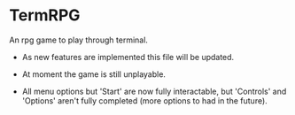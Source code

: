 # TermRPG

An rpg game to play through terminal.


- As new features are implemented this file will be updated.

- At moment the game is still unplayable.

- All menu options but 'Start' are now fully interactable, but
'Controls' and 'Options' aren't fully completed (more options
to had in the future).

